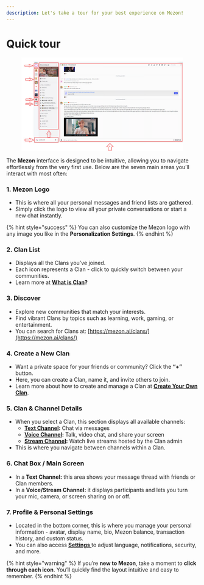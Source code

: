 ```yaml
---
description: Let's take a tour for your best experience on Mezon!
---
```


# Quick tour

<figure><img src="../.gitbook/assets/image (83).png" alt=""><figcaption></figcaption></figure>

The **Mezon** interface is designed to be intuitive, allowing you to navigate effortlessly from the very first use. Below are the seven main areas you’ll interact with most often:

### **1. Mezon Logo**

* This is where all your personal messages and friend lists are gathered.
* Simply click the logo to view all your private conversations or start a new chat instantly.

{% hint style="success" %}
You can also customize the Mezon logo with any image you like in the **Personalization Settings**.
{% endhint %}

### **2. Clan List**

* Displays all the Clans you’ve joined.
* Each icon represents a Clan - click to quickly switch between your communities.
* Learn more at [**What is Clan**](../clan/editor.md)**?**

### **3. Discover**

* Explore new communities that match your interests.
* Find vibrant Clans by topics such as learning, work, gaming, or entertainment.
* You can search for Clans at: [https://mezon.ai/clans/](https://mezon.ai/clans/)

### **4. Create a New Clan**

* Want a private space for your friends or community? Click the **“+”** button.
* Here, you can create a Clan, name it, and invite others to join.
* Learn more about how to create and manage a Clan at [**Create Your Own Clan**](../clan/create-your-own-clan/).

### **5. Clan & Channel Details**

* When you select a Clan, this section displays all available channels:
  * [**Text Channel**](../clan/create-your-own-clan/manage-clan/clan-structure/channels/text-channel/)**:** Chat via messages
  * [**Voice Channel**](../clan/create-your-own-clan/manage-clan/clan-structure/channels/voice-channel.md)**:** Talk, video chat, and share your screen
  * [**Stream Channel**](../clan/create-your-own-clan/manage-clan/clan-structure/channels/stream-channel.md)**:** Watch live streams hosted by the Clan admin
* This is where you navigate between channels within a Clan.

### **6. Chat Box / Main Screen**

* In a **Text Channel:** this area shows your message thread with friends or Clan members.
* In a **Voice/Stream Channel:** it displays participants and lets you turn your mic, camera, or screen sharing on or off.

### **7. Profile & Personal Settings**

* Located in the bottom corner, this is where you manage your personal information - avatar, display name, bio, Mezon balance, transaction history, and custom status.
* You can also access [**Settings** ](personalization-settings.md)to adjust language, notifications, security, and more.

{% hint style="warning" %}
If you’re **new to Mezon**, take a moment to **click through each icon**. You’ll quickly find the layout intuitive and easy to remember.
{% endhint %}
